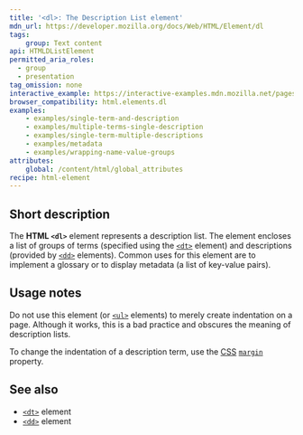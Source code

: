 ```yaml
---
title: '<dl>: The Description List element'
mdn_url: https://developer.mozilla.org/docs/Web/HTML/Element/dl
tags:
    group: Text content
api: HTMLDListElement
permitted_aria_roles:
  - group
  - presentation
tag_omission: none
interactive_example: https://interactive-examples.mdn.mozilla.net/pages/tabbed/dl.html
browser_compatibility: html.elements.dl
examples:
    - examples/single-term-and-description
    - examples/multiple-terms-single-description
    - examples/single-term-multiple-descriptions
    - examples/metadata
    - examples/wrapping-name-value-groups
attributes:
    global: /content/html/global_attributes
recipe: html-element
---
```


## Short description

The **HTML `<dl>`** element represents a description list. The element
encloses a list of groups of terms (specified using the
[`<dt>`](/en-US/docs/Web/HTML/Element/dt)
element) and descriptions (provided by
[`<dd>`](/en-US/docs/Web/HTML/Element/dd)
elements). Common uses for this element are to implement a glossary or
to display metadata (a list of key-value pairs).

## Usage notes

Do not use this element (or
[`<ul>`](/en-US/docs/Web/HTML/Element/ul)
elements) to merely create indentation on a page. Although it works,
this is a bad practice and obscures the meaning of description lists.

To change the indentation of a description term, use the
[CSS](/en-US/docs/CSS) [`margin`](/en-US/docs/Web/CSS/margin)
property.

## See also

- [`<dt>`](/en-US/docs/Web/HTML/Element/dt) element
- [`<dd>`](/en-US/docs/Web/HTML/Element/dd) element
